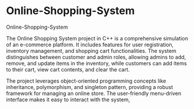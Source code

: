 # Online-Shopping-System
Online-Shopping-System

The Online Shopping System project in C++ is a comprehensive simulation of an e-commerce platform. It includes features for user registration, inventory management, and shopping cart functionalities. The system distinguishes between customer and admin roles, allowing admins to add, remove, and update items in the inventory, while customers can add items to their cart, view cart contents, and clear the cart.

The project leverages object-oriented programming concepts like inheritance, polymorphism, and singleton pattern, providing a robust framework for managing an online store. The user-friendly menu-driven interface makes it easy to interact with the system,
